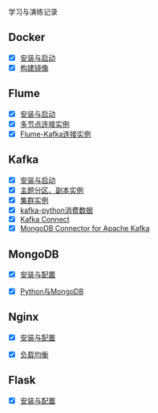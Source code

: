学习与演练记录

## Docker

- [x] [安装与启动](docker/quickstart.md)
- [x] [构建镜像](docker/dockerfile.md)

## Flume

- [x] [安装与启动](flume/quickstart.md)
- [x] [多节点连接实例](flume/flume_docker.md)
- [x] [Flume-Kafka连接实例](flume/flume_kafka.md)

## Kafka

- [x] [安装与启动](kafka/quickstart.md)
- [x] [主题分区、副本实例](kafka/kafka_basic.md)
- [x] [集群实例](kafka/kafka_cluster.md)
- [x] [kafka-python消费数据](kafka/kafka_python.md)
- [x] [Kafka Connect](kafka/kafka_connect.md)
- [x] [MongoDB Connector for Apache Kafka](kafka/kafka_mongo.md)

## MongoDB

- [x] [安装与配置](mongodb/quickstart.md)
- [x] [Python与MongoDB](mongodb/pymongo.md)


## Nginx

- [x] [安装与配置](nginx/quickstart.md)
- [x] [负载均衡](nginx/load_balance.md)


## Flask

- [x] [安装与配置](flask/quickstart.md)